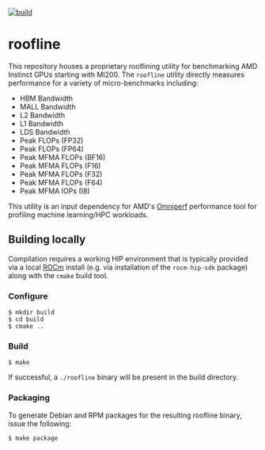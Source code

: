 [![build](https://github.com/ROCm/mibench/actions/workflows/build.yml/badge.svg)](https://github.com/ROCm/mibench/actions/workflows/build.yml)

# roofline

This repository houses a proprietary rooflining utility for
benchmarking AMD Instinct GPUs starting with MI200. The `roofline`
utility directly measures performance for a variety of micro-benchmarks including:

* HBM Bandwidth
* MALL Bandwidth
* L2 Bandwidth
* L1 Bandwidth
* LDS Bandwidth
* Peak FLOPs (FP32)
* Peak FLOPs (FP64)
* Peak MFMA FLOPs (BF16)
* Peak MFMA FLOPs (F16)
* Peak MFMA FLOPs (F32)
* Peak MFMA FLOPs (F64)
* Peak MFMA IOPs (I8)

This utility is an input dependency for AMD's
[Omniperf](https://github.com/ROCm/omniperf) performance tool for profiling
machine learning/HPC workloads.


## Building locally

Compilation requires a working HIP environment that is typically
provided via a local [ROCm](https://rocm.docs.amd.com/en/latest/)
install (e.g. via installation of the `rocm-hip-sdk` package) along
with the `cmake` build tool.

### Configure

```
$ mkdir build
$ cd build
$ cmake ..
```

### Build

```
$ make
```

If successful, a `./roofline` binary will be present in the build directory.

### Packaging

To generate Debian and RPM packages for the resulting roofline binary, issue the following:

```
$ make package
```
